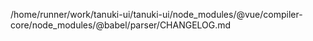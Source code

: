 /home/runner/work/tanuki-ui/tanuki-ui/node_modules/@vue/compiler-core/node_modules/@babel/parser/CHANGELOG.md